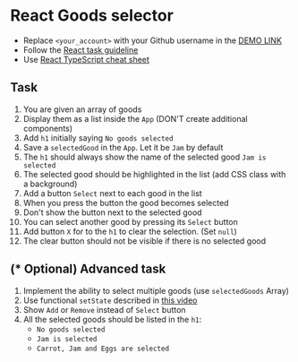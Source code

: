 # React Goods selector
- Replace `<your_account>` with your Github username in the [DEMO LINK](https://derelicttt.github.io/react_goods-selector/)
- Follow the [React task guideline](https://github.com/mate-academy/react_task-guideline#react-tasks-guideline)
- Use [React TypeScript cheat sheet](https://mate-academy.github.io/fe-program/js/extra/react-typescript)

## Task
1. You are given an array of goods
1. Display them as a list inside the `App` (DON'T create additional components)
1. Add `h1` initially saying `No goods selected`
1. Save a `selectedGood` in the `App`. Let it be `Jam` by default
1. The `h1` should always show the name of the selected good `Jam is selected`
1. The selected good should be highlighted in the list (add CSS class with a background)
1. Add a button `Select` next to each good in the list
1. When you press the button the good becomes selected
1. Don't show the button next to the selected good
1. You can select another good by pressing its `Select` button
1. Add button `X` for to the `h1` to clear the selection. (Set `null`)
1. The clear button should not be visible if there is no selected good

## (* Optional) Advanced task
1. Implement the ability to select multiple goods (use `selectedGoods` Array)
1. Use functional `setState` described in [this video](https://youtu.be/zMe2Qq-ThpM)
1. Show `Add` or `Remove` instead of `Select` button
1. All the selected goods should be listed in the `h1`:
    - `No goods selected`
    - `Jam is selected`
    - `Carrot, Jam and Eggs are selected`
